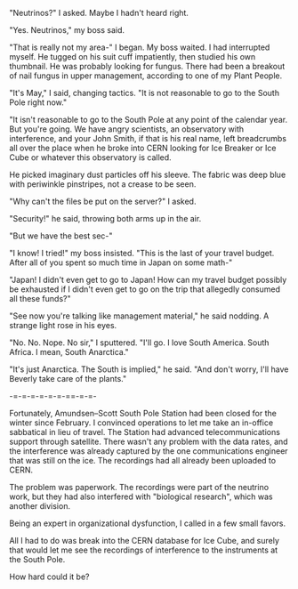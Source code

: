"Neutrinos?" I asked. Maybe I hadn't heard right.

"Yes. Neutrinos," my boss said. 

"That is really not my area-" I began. My boss waited. I had interrupted myself. He tugged on his suit cuff impatiently, then studied his own thumbnail. He was probably looking for fungus. There had been a breakout of nail fungus in upper management, according to one of my Plant People. 

"It's May," I said, changing tactics. "It is not reasonable to go to the South Pole right now."

"It isn't reasonable to go to the South Pole at any point of the calendar year. But you're going. We have angry scientists, an observatory with interference, and your John Smith, if that is his real name, left breadcrumbs all over the place when he broke into CERN looking for Ice Breaker or Ice Cube or whatever this observatory is called.

He picked imaginary dust particles off his sleeve. The fabric was deep blue with periwinkle pinstripes, not a crease to be seen. 

"Why can't the files be put on the server?" I asked.

"Security!" he said, throwing both arms up in the air.  

"But we have the best sec-"

"I know! I tried!" my boss insisted. "This is the last of your travel budget. After all of you spent so much time in Japan on some math-"

"Japan! I didn't even get to go to Japan! How can my travel budget possibly be exhausted if I didn't even get to go on the trip that allegedly consumed all these funds?"

"See now you're talking like management material," he said nodding. A strange light rose in his eyes.

"No. No. Nope. No sir," I sputtered. "I'll go. I love South America. South Africa. I mean, South Anarctica."

"It's just Anarctica. The South is implied," he said. "And don't worry, I'll have Beverly take care of the plants."

-=-=-=-=-=-=-==-=-=-

Fortunately, Amundsen–Scott South Pole Station had been closed for the winter since February. I convinced operations to let me take an in-office sabbatical in lieu of travel. The Station had advanced telecommunications support through satellite. There wasn't any problem with the data rates, and the interference was already captured by the one communications engineer that was still on the ice. The recordings had all already been uploaded to CERN. 

The problem was paperwork. The recordings were part of the neutrino work, but they had also interfered with "biological research", which was another division.

Being an expert in organizational dysfunction, I called in a few small favors. 

All I had to do was break into the CERN database for Ice Cube, and surely that would let me see the recordings of interference to the instruments at the South Pole. 

How hard could it be?




